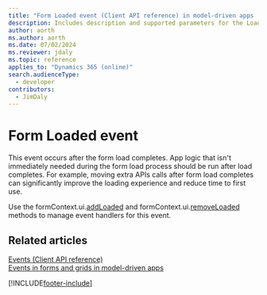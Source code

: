 ```yaml
---
title: "Form Loaded event (Client API reference) in model-driven apps | MicrosoftDocs"
description: Includes description and supported parameters for the Loaded event.
author: aorth
ms.author: aorth
ms.date: 07/02/2024
ms.reviewer: jdaly
ms.topic: reference
applies_to: "Dynamics 365 (online)"
search.audienceType: 
  - developer
contributors:
  - JimDaly
---
```

# Form Loaded event

This event occurs after the form load completes. App logic that isn't immediately needed during the form load process should be run after load completes. For example, moving extra APIs calls after form load completes can significantly improve the loading experience and reduce time to first use.
 
Use the formContext.ui.[addLoaded](../formContext-ui/addLoaded.md) and formContext.ui.[removeLoaded](../formContext-ui/removeLoaded.md) methods to manage event handlers for this event. 

## Related articles

[Events (Client API reference)](../events.md)   
[Events in forms and grids in model-driven apps](../../events-forms-grids.md)

[!INCLUDE[footer-include](../../../../../includes/footer-banner.md)]
